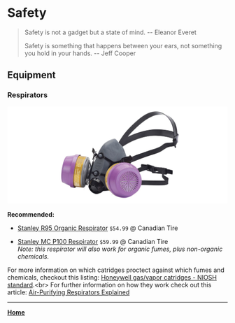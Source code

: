 # Safety
> Safety is not a gadget but a state of mind.
> -- Eleanor Everet
> 
> Safety is something that happens between your ears, not something you hold in your hands.
> -- Jeff Cooper

## Equipment

### Respirators
![Stanley R95 Organic Respirator photo](images/safety/respirator-P100.png)

**Recommended:**

* [Stanley R95 Organic Respirator](https://www.canadiantire.ca/en/pdp/stanley-r95-organic-vapour-respirator-0550135p.html#srp) `$54.99` @ Canadian Tire 

* [Stanley MC P100 Respirator](https://www.canadiantire.ca/en/pdp/stanley-mc-p100-respirator-0550137p.html#srp) `$59.99` @ Canadian Tire <br> _Note: this respirator will also work for organic fumes, plus non-organic chemicals._

For more information on which catridges proctect against which fumes and chemicals, checkout this listing: [Honeywell gas/vapor catridges - NIOSH standard](https://www.honeywellsafety.com/Products/Respiratory_Protection/N_series_cartridge_for_gases/vapors_protection_(NIOSH_standard)(1).aspx?site=/asia).<br>
For further information on how they work check out this article: [Air-Purifying Respirators Explained](https://www.coopersafety.com/respirator-types)

---
**[Home](README.md)**